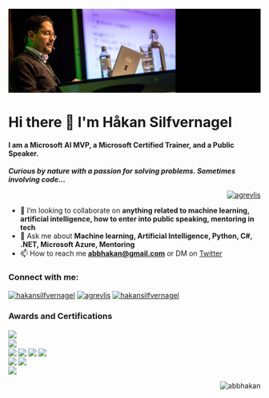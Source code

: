 [![Header](https://raw.githubusercontent.com/abbhakan/abbhakan/master/readme_header.png "Header")](https://sessionize.com/hakan-silfvernagel/)

# Hi there 👋 I'm Håkan Silfvernagel
#### I am a Microsoft AI MVP, a Microsoft Certified Trainer, and a Public Speaker.
***Curious by nature with a passion for solving problems. Sometimes involving code…***

<p align="right"> <a href="https://twitter.com/agrevlis" target="blank"><img src="https://img.shields.io/twitter/follow/agrevlis?logo=twitter&style=for-the-badge" alt="agrevlis" /></a> </p>

- 👯 I’m looking to collaborate on **anything related to machine learning, artificial intelligence, how to enter into public speaking, mentoring in tech**
- 💬 Ask me about **Machine learning, Artificial Intelligence, Python, C#, .NET, Microsoft Azure, Mentoring**
- 📫 How to reach me **abbhakan@gmail.com** or DM on [Twitter](https://www.twitter.com/agrevlis)

<h3 align="left">Connect with me:</h3>
<p align="left">
<a href="https://sessionize.com/hakan-silfvernagel/" target="_blank"><img align="center" src="https://pbs.twimg.com/profile_images/1264888975275196416/LoIfwszV_400x400.jpg" alt="hakansilfvernagel" height="30" width="40" /></a>
<a href="https://twitter.com/agrevlis" target="_blank"><img align="center" src="https://raw.githubusercontent.com/rahuldkjain/github-profile-readme-generator/master/src/images/icons/Social/twitter.svg" alt="agrevlis" height="30" width="40" /></a>
<a href="https://linkedin.com/in/hakansilfvernagel" target="_blank"><img align="center" src="https://raw.githubusercontent.com/rahuldkjain/github-profile-readme-generator/master/src/images/icons/Social/linked-in-alt.svg" alt="hakansilfvernagel" height="30" width="40" /></a>
</p>

<h3 align="left">Awards and Certifications</h3>
<p align="left">
<img align="center" src="https://mvp.microsoft.com/Content/Images/mvp-banner.png" heigth="150" width="350"/></a>
<br />
<img align="center" src="https://images.credly.com/size/220x220/images/a6ea4416-4f34-4a85-bc24-eb3fe32fd241/MCT-Microsoft_Certified_Trainer-600x600.png" heigth="150" width="150"/></a>
<br />
<img align="center" src="https://images.credly.com/size/220x220/images/6a254dad-77e5-4e71-8049-94e5c7a15981/azure-fundamentals-600x600.png" heigth="150" width="150"/></a>
<img align="center" src="https://images.credly.com/size/220x220/images/92e0618b-8002-4868-9e88-794a33aeb3b5/azure-developer-associate-600x600.png" heigth="150" width="150"/></a>
<img align="center" src="https://images.credly.com/size/220x220/images/35d18649-95c6-4c78-b07a-cfc1362318f3/azure-administrator-associate.png" heigth="150" width="150"/></a>
<img align="center" src="https://images.credly.com/size/220x220/images/c3ab66f8-5d59-4afa-a6c2-0ba30a1989ca/CERT-Expert-DevOps-Engineer-600x600.png" heigth="150" width="150"/></a>
<br />
<img align="center" src="https://images.credly.com/size/220x220/images/1fab226c-0e60-4b45-9853-1905a4b6853a/azure-ai-engineer-600x600.png" heigth="150" width="150"/></a>
<img align="center" src="https://images.credly.com/size/220x220/images/5c8fca38-b0d2-49e5-9ad2-f3f8e79b327f/azure-data-scientist-associate-600x600.png" heigth="150" width="150"/></a>
<br />
<img align="center" src="https://images.credly.com/size/220x220/images/68468004-5a85-4f3b-bc58-590773979486/AWS-CloudPractitioner-2020.png" heigth="150" width="150"/></a>

<br>
<p align="right"> <img src="https://komarev.com/ghpvc/?username=abbhakan&label=Profile%20views&color=0e75b6&style=flat" alt="abbhakan" /> </p>


